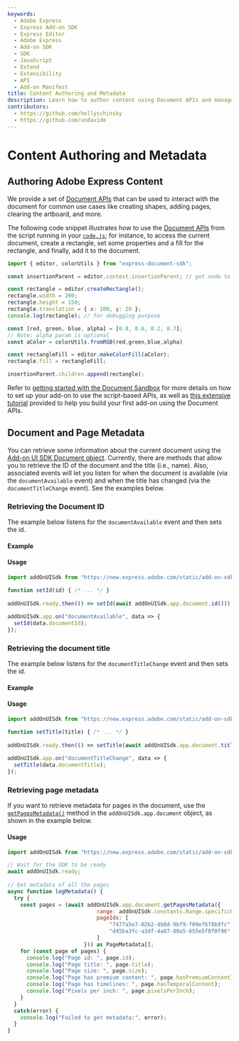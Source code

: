 ```yaml
---
keywords:
  - Adobe Express
  - Express Add-on SDK
  - Express Editor
  - Adobe Express
  - Add-on SDK
  - SDK
  - JavaScript
  - Extend
  - Extensibility
  - API
  - Add-on Manifest
title: Content Authoring and Metadata
description: Learn how to author content using Document APIs and manage document and page metadata.
contributors:
  - https://github.com/hollyschinsky
  - https://github.com/undavide
---
```


# Content Authoring and Metadata

## Authoring Adobe Express Content

We provide a set of [Document APIs](../../../references/document-sandbox/document-apis/index.md) that can be used to interact with the document for common use cases like creating shapes, adding pages, clearing the artboard, and more.

The following code snippet illustrates how to use the [Document APIs](../../../references/document-sandbox/document-apis/index.md) from the script running in your [`code.js`](../../../references/document-sandbox/index.md#getting-started-with-the-apis); for instance, to access the current document, create a rectangle, set some properties and a fill for the rectangle, and finally, add it to the document.

```js
import { editor, colorUtils } from "express-document-sdk";

const insertionParent = editor.context.insertionParent; // get node to insert content into

const rectangle = editor.createRectangle();
rectangle.width = 200;
rectangle.height = 150;
rectangle.translation = { x: 100, y: 20 };
console.log(rectangle); // for debugging purpose

const [red, green, blue, alpha] = [0.8, 0.6, 0.2, 0.7];
// Note: alpha param is optional
const aColor = colorUtils.fromRGB(red,green,blue,alpha)

const rectangleFill = editor.makeColorFill(aColor);
rectangle.fill = rectangleFill;

insertionParent.children.append(rectangle);
```

<InlineAlert slots="text" variant="info"/>

Refer to [getting started with the Document Sandbox](../../../references/document-sandbox/index.md#getting-started-with-the-apis) for more details on how to set up your add-on to use the script-based APIs, as well as [this extensive tutorial](../../tutorials/grids-addon.md) provided to help you build your first add-on using the Document APIs.

## Document and Page Metadata

You can retrieve some information about the current document using the [Add-on UI SDK Document object](../../../references/addonsdk/app-document.md). Currently, there are methods that allow you to retrieve the ID of the document and the title (i.e., name). Also, associated events will let you listen for when the document is available (via the `documentAvailable` event) and when the title has changed (via the `documentTitleChange` event). See the examples below.

### Retrieving the Document ID

The example below listens for the `documentAvailable` event and then sets the id.

#### Example

<CodeBlock slots="heading, code" repeat="1" languages="JavaScript" />

#### Usage

```js
import addOnUISdk from "https://new.express.adobe.com/static/add-on-sdk/sdk.js";

function setId(id) { /* ... */ } 
  
addOnUISdk.ready.then(() => setId(await addOnUISdk.app.document.id()));
  
addOnUISdk.app.on("documentAvailable", data => {
  setId(data.documentId);
});
```

### Retrieving the document title

The example below listens for the `documentTitleChange` event and then sets the id.

#### Example

<CodeBlock slots="heading, code" repeat="1" languages="JavaScript" />

#### Usage

```js
import addOnUISdk from "https://new.express.adobe.com/static/add-on-sdk/sdk.js";

function setTitle(title) { /* ... */ } 
  
addOnUISdk.ready.then(() => setTitle(await addOnUISdk.app.document.title()));
  
addOnUISdk.app.on("documentTitleChange", data => {
  setTitle(data.documentTitle);
});
```

### Retrieving page metadata

If you want to retrieve metadata for pages in the document, use the [`getPagesMetadata()`](../../../references/addonsdk/app-document.md#getpagesmetadata) method in the `addOnUISdk.app.document` object, as shown in the example below.

<CodeBlock slots="heading, code" repeat="1" languages="JavaScript" />

#### Usage

```js
import addOnUISdk from "https://new.express.adobe.com/static/add-on-sdk/sdk.js";

// Wait for the SDK to be ready
await addOnUISdk.ready;
 
// Get metadata of all the pages
async function logMetadata() {
  try {
    const pages = (await addOnUISdk.app.document.getPagesMetadata({
                            range: addOnUISdk.constants.Range.specificPages,
                            pageIds: [
                                "7477a5e7-02b2-4b8d-9bf9-f09ef6f8b9fc",
                                "d45ba3fc-a3df-4a87-80a5-655e5f8f0f96"
                            ]
                        })) as PageMetadata[];
    for (const page of pages) {
      console.log("Page id: ", page.id);
      console.log("Page title: ", page.title);
      console.log("Page size: ", page.size);
      console.log("Page has premium content: ", page.hasPremiumContent);
      console.log("Page has timelines: ", page.hasTemporalContent);
      console.log("Pixels per inch: ", page.pixelsPerInch);
    }
  }
  catch(error) {
    console.log("Failed to get metadata:", error);
  }
}
```
